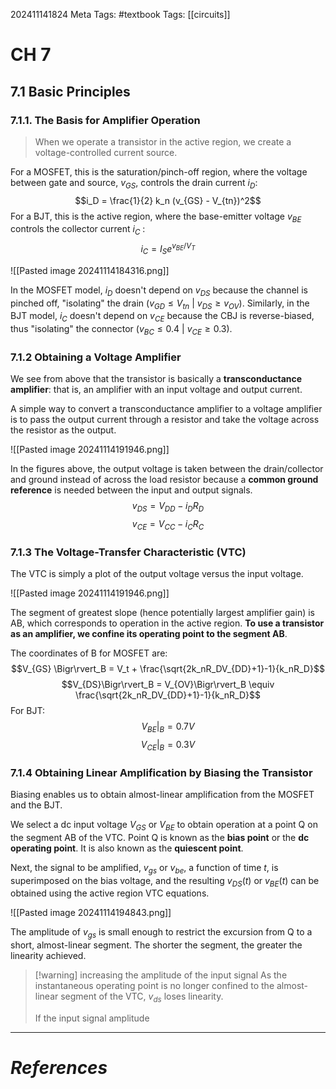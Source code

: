 202411141824
Meta Tags: #textbook 
Tags: [[circuits]]

# CH 7

## 7.1 Basic Principles

### 7.1.1. The Basis for Amplifier Operation

>When we operate a transistor in the active region, we create a voltage-controlled current source.

For a MOSFET, this is the saturation/pinch-off region, where the voltage between gate and source, $v_{GS}$, controls the drain current $i_D$:
$$i_D = \frac{1}{2} k_n (v_{GS} - V_{tn})^2$$
For a BJT, this is the active region, where the base-emitter voltage $v_{BE}$ controls the collector current $i_C$ :
$$i_C = I_S e^{v_{BE}/V_T}$$

![[Pasted image 20241114184316.png]]

In the MOSFET model, $i_D$ doesn't depend on $v_{DS}$ because the channel is pinched off, "isolating" the drain ($v_{GD} \le V_{tn}$ | $v_{DS} \ge v_{OV}$). Similarly, in the BJT model, $i_C$ doesn't depend on $v_{CE}$ because the CBJ is reverse-biased, thus "isolating" the connector ($v_{BC} \le 0.4$ | $v_{CE} \ge 0.3$).

### 7.1.2 Obtaining a Voltage Amplifier

We see from above that the transistor is basically a **transconductance amplifier**: that is, an amplifier with an input voltage and output current. 

A simple way to convert a transconductance amplifier to a voltage amplifier is to pass the output current through a resistor and take the voltage across the resistor as the output.

![[Pasted image 20241114191946.png]]

In the figures above, the output voltage is taken between the drain/collector and ground instead of across the load resistor because a **common ground reference** is needed between the input and output signals. 
$$v_{DS} = V_{DD} - i_DR_D$$
$$v_{CE} = V_{CC}-i_CR_C$$

### 7.1.3 The Voltage-Transfer Characteristic (VTC)

The VTC is simply a plot of the output voltage versus the input voltage. 

![[Pasted image 20241114191946.png]]

The segment of greatest slope (hence potentially largest amplifier gain) is AB, which corresponds to operation in the active region. **To use a transistor as an amplifier, we confine its operating point to the segment AB**. 

The coordinates of B for MOSFET are:
$$V_{GS} \Bigr\rvert_B = V_t + \frac{\sqrt{2k_nR_DV_{DD}+1}-1}{k_nR_D}$$
$$V_{DS}\Bigr\rvert_B = V_{OV}\Bigr\rvert_B \equiv \frac{\sqrt{2k_nR_DV_{DD}+1}-1}{k_nR_D}$$
For BJT:
$$V_{BE} \Bigr\rvert_B = 0.7 V$$
$$V_{CE} \Bigr\rvert_B = 0.3 V$$

### 7.1.4 Obtaining Linear Amplification by Biasing the Transistor

Biasing enables us to obtain almost-linear amplification from the MOSFET and the BJT. 

We select a dc input voltage $V_{GS}$ or $V_{BE}$ to obtain operation at a point Q on the segment AB of the VTC. Point Q is known as the **bias point** or the **dc operating point**. It is also known as the **quiescent point**.

Next, the signal to be amplified, $v_{gs}$ or $v_{be}$, a function of time $t$, is superimposed on the bias voltage, and the resulting $v_{DS}(t)$ or $v_{BE}(t)$ can be obtained using the active region VTC equations.

![[Pasted image 20241114194843.png]]

The amplitude of $v_{gs}$ is small enough to restrict the excursion from Q to a short, almost-linear segment. The shorter the segment, the greater the linearity achieved.

>[!warning] increasing the amplitude of the input signal
>As the instantaneous operating point is no longer confined to the almost-linear segment of the VTC, $v_{ds}$ loses linearity. 
>
>If the input signal amplitude 

---
# *References*